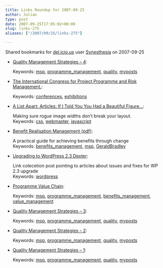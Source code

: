 ```yaml
---
title: Links Roundup for 2007-09-25
author: Julian
type: post
date: 2007-09-25T17:05:02+00:00
slug: links-275 
aliases: ["/2007/09/25/links-275"]

---
```

Shared bookmarks for [del.icio.us][1] user  [Synesthesia][2] on 2007-09-25

  * [Quality Management Strategies &#8211; 4][3]:
  
       
    Keywords: [msp][4], [programme_management][5], [quality][6], [myposts][7]
  * [The International Congress for Project,Programme and Risk Management.][8]:
  
       
    Keywords: [conferences][9], [exhibitions][10]
  * [A List Apart: Articles: If I Told You You Had a Beautiful Figure&#8230;][11]:
  
    Making sure rogue image widths don&#8217;t break your layout.    
    Keywords: [css][12], [webmaster][13], [javascript][14]
  * [Benefit Realisation Management (pdf)][15]:
  
    A practical guide for achieving benefits through change    
    Keywords: [benefits_management][16], [msp][4], [GeraldBradley][17]
  * [Upgrading to WordPress 2.3 Dexter][18]:
  
    Link colecetion post pointing to articles about issues and fixes for WP 2.3 upgrade    
    Keywords: [wordpress][19]
  * [Programme Value Chain][20]:
  
       
    Keywords: [msp][4], [programme_management][5], [benefits_management][16], [value_management][21]
  * [Quality Management Strategies &#8211; 3][22]:
  
       
    Keywords: [msp][4], [programme_management][5], [quality][6], [myposts][7]
  * [Quality Management Strategies &#8211; 2][23]:
  
       
    Keywords: [msp][4], [programme_management][5], [quality][6], [myposts][7]
  * [Quality Management Strategies &#8211; 1][24]:
  
       
    Keywords: [msp][4], [programme_management][5], [quality][6], [myposts][7]

 [1]: https://del.icio.us/
 [2]: https://del.icio.us/synesthesia
 [3]: https://www.synesthesia.co.uk/msp/2007/09/25/quality-management-strategies-4 "https://www.synesthesia.co.uk/msp/2007/09/25/quality-management-strategies-4"
 [4]: https://del.icio.us/synesthesia/msp
 [5]: https://del.icio.us/synesthesia/programme_management
 [6]: https://del.icio.us/synesthesia/quality
 [7]: https://del.icio.us/synesthesia/myposts
 [8]: https://www.bpugcongress.com/ "https://www.bpugcongress.com/"
 [9]: https://del.icio.us/synesthesia/conferences
 [10]: https://del.icio.us/synesthesia/exhibitions
 [11]: https://www.alistapart.com/articles/figurehandler "https://www.alistapart.com/articles/figurehandler"
 [12]: https://del.icio.us/synesthesia/css
 [13]: https://del.icio.us/synesthesia/webmaster
 [14]: https://del.icio.us/synesthesia/javascript
 [15]: https://www.gowerpub.com/pdf/Benefit_Realisation_Management_Ch4.pdf "https://www.gowerpub.com/pdf/Benefit_Realisation_Management_Ch4.pdf"
 [16]: https://del.icio.us/synesthesia/benefits_management
 [17]: https://del.icio.us/synesthesia/GeraldBradley
 [18]: https://weblogtoolscollection.com/archives/2007/09/25/upgrading-to-wordpress-23-dexter "https://weblogtoolscollection.com/archives/2007/09/25/upgrading-to-wordpress-23-dexter"
 [19]: https://del.icio.us/synesthesia/wordpress
 [20]: https://www.synesthesia.co.uk/msp/2007/09/25/programme-value-chain%20myposts "https://www.synesthesia.co.uk/msp/2007/09/25/programme-value-chain%20myposts"
 [21]: https://del.icio.us/synesthesia/value_management
 [22]: https://www.synesthesia.co.uk/msp/2007/09/25/quality-management-strategies-3 "https://www.synesthesia.co.uk/msp/2007/09/25/quality-management-strategies-3"
 [23]: https://www.synesthesia.co.uk/msp/2007/09/25/quality-management-strategies-2 "https://www.synesthesia.co.uk/msp/2007/09/25/quality-management-strategies-2"
 [24]: https://www.synesthesia.co.uk/msp/2007/09/25/quality-management-strategies-1 "https://www.synesthesia.co.uk/msp/2007/09/25/quality-management-strategies-1"